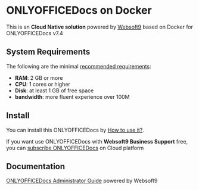 # ONLYOFFICEDocs on Docker  

This is an **Cloud Native solution** powered by [Websoft9](https://www.websoft9.com) based on Docker for ONLYOFFICEDocs v7.4

## System Requirements

The following are the minimal [recommended requirements](https://github.com/ONLYOFFICE/Docker-DocumentServer#recommended-system-requirements):

* **RAM**: 2 GB or more
* **CPU**: 1 cores or higher
* **Disk**: at least 1 GB of free space
* **bandwidth**: more fluent experience over 100M  

## Install

You can install this ONLYOFFICEDocs by [How to use it?](https://github.com/Websoft9/docker-library#how-to-use-it).   

If you want use ONLYOFFICEDocs with **Websoft9 Business Support** free, you can [subscribe ONLYOFFICEDocs](https://www.websoft9.com/apps) on Cloud platform

## Documentation

[ONLYOFFICEDocs Administrator Guide](https://support.websoft9.com/docs/onlyofficedocs) powered by Websoft9

